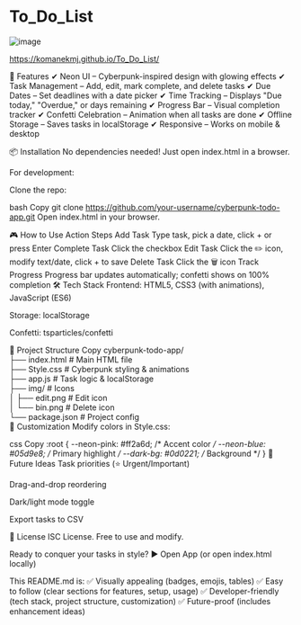 # To_Do_List
![image](https://github.com/user-attachments/assets/cdf538ba-4c5e-4ef9-80f0-229acda81fd3)

https://komanekmj.github.io/To_Do_List/


🚀 Features
✔ Neon UI – Cyberpunk-inspired design with glowing effects
✔ Task Management – Add, edit, mark complete, and delete tasks
✔ Due Dates – Set deadlines with a date picker
✔ Time Tracking – Displays "Due today," "Overdue," or days remaining
✔ Progress Bar – Visual completion tracker
✔ Confetti Celebration – Animation when all tasks are done
✔ Offline Storage – Saves tasks in localStorage
✔ Responsive – Works on mobile & desktop

📦 Installation
No dependencies needed! Just open index.html in a browser.

For development:

Clone the repo:

bash
Copy
git clone https://github.com/your-username/cyberpunk-todo-app.git
Open index.html in your browser.

🎮 How to Use
Action	Steps
Add Task	Type task, pick a date, click + or press Enter
Complete Task	Click the checkbox
Edit Task	Click the ✏️ icon, modify text/date, click + to save
Delete Task	Click the 🗑️ icon
Track Progress	Progress bar updates automatically; confetti shows on 100% completion
🛠️ Tech Stack
Frontend: HTML5, CSS3 (with animations), JavaScript (ES6)

Storage: localStorage

Confetti: tsparticles/confetti

📂 Project Structure
Copy
cyberpunk-todo-app/  
├── index.html          # Main HTML file  
├── Style.css           # Cyberpunk styling & animations  
├── app.js              # Task logic & localStorage  
├── img/                # Icons  
│   ├── edit.png        # Edit icon  
│   └── bin.png         # Delete icon  
└── package.json        # Project config  
🎨 Customization
Modify colors in Style.css:

css
Copy
:root {
  --neon-pink: #ff2a6d;    /* Accent color */
  --neon-blue: #05d9e8;    /* Primary highlight */
  --dark-bg: #0d0221;      /* Background */
}
🔮 Future Ideas
Task priorities (⭐️ Urgent/Important)

Drag-and-drop reordering

Dark/light mode toggle

Export tasks to CSV

📜 License
ISC License. Free to use and modify.

Ready to conquer your tasks in style?
▶️ Open App (or open index.html locally)

This README.md is:
✅ Visually appealing (badges, emojis, tables)
✅ Easy to follow (clear sections for features, setup, usage)
✅ Developer-friendly (tech stack, project structure, customization)
✅ Future-proof (includes enhancement ideas)
